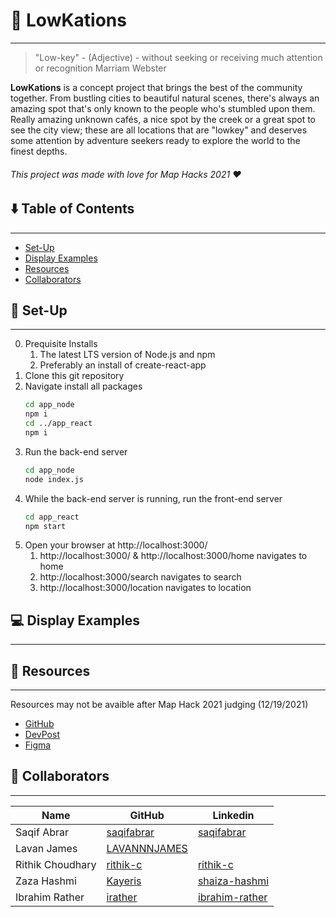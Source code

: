 # 🌉 LowKations
---
> "Low-key" - (Adjective) -  without seeking or receiving much attention or recognition
> Marriam Webster

**LowKations** is a concept project that brings the best of the community together. From bustling cities to beautiful natural scenes, there's always an amazing spot that's only known to the people who's stumbled upon them. Really amazing unknown cafés, a nice spot by the creek or a great spot to see the city view; these are all locations that are "lowkey" and deserves some attention by adventure seekers ready to explore the world to the finest depths.

###### This project was made with love for Map Hacks 2021 ❤️

## ⬇️ Table of Contents
---
* [Set-Up](#set-up)
* [Display Examples](#display-examples)
* [Resources](#resources)
* [Collaborators](#collaborators)

## 🔨 Set-Up
---
0. Prequisite Installs
    1. The latest LTS version of Node.js and npm
    2. Preferably an install of create-react-app
1. Clone this git repository
2. Navigate install all packages
    ```sh
    cd app_node
    npm i
    cd ../app_react
    npm i
    ```
3. Run the back-end server
    ```sh
    cd app_node
    node index.js
    ```
4. While the back-end server is running, run the front-end server
    ```bash
    cd app_react
    npm start
    ```
5. Open your browser at http://localhost:3000/
    1. http://localhost:3000/ & http://localhost:3000/home navigates to home
    2. http://localhost:3000/search navigates to search
    3. http://localhost:3000/location navigates to location

## 💻  Display Examples
---

## 📄 Resources
---
Resources may not be avaible after Map Hack 2021 judging (12/19/2021)
* [GitHub](https://github.com/SaqifAbrar/project-lowkation) 
* [DevPost](https://devpost.com/software/project-lowkey) 
* [Figma](https://www.figma.com/file/PLrYtdabfmb6MV1KQWwpqE/MapHacks---LowKation?node-id=24%3A603)


## 👥 Collaborators
---
| Name | GitHub | Linkedin |
| ------ | ------ | ------ | 
| Saqif Abrar| [saqifabrar](https://www.github.com/SaqifAbrar) | [saqifabrar](https://www.linkedin.com/in/saqifabrar/) |
| Lavan James | [LAVANNNJAMES](https://github.com/LAVANNNJAMES) |  |
| Rithik Choudhary | [rithik-c](https://github.com/rithik-c) | [rithik-c](https://www.linkedin.com/in/rithik-c/) |
| Zaza Hashmi | [Kayeris](https://github.com/Kayeris) | [shaiza-hashmi](https://www.linkedin.com/in/shaiza-hashmi/) |
| Ibrahim Rather | [irather](https://github.com/irather) | [ibrahim-rather](https://www.linkedin.com/in/ibrahim-rather/) |
